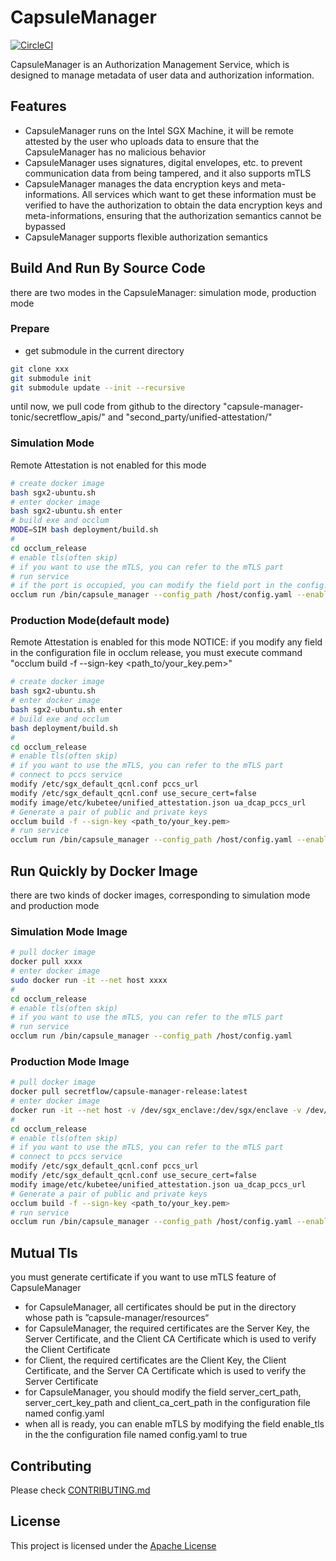 
# CapsuleManager
[![CircleCI](https://dl.circleci.com/status-badge/img/gh/secretflow/capsule-manager/tree/main.svg?style=svg)](https://dl.circleci.com/status-badge/redirect/gh/secretflow/capsule-manager/tree/main)

CapsuleManager is an Authorization Management Service, which is designed to manage metadata of user data and authorization information.

## Features

- CapsuleManager runs on the Intel SGX Machine, it will be remote attested by the user who uploads data to ensure that the CapsuleManager has no malicious behavior
- CapsuleManager uses signatures, digital envelopes, etc. to prevent communication data from being tampered, and it also supports mTLS
- CapsuleManager manages the data encryption keys and meta-informations. All services which want to get these information must be verified to have the authorization to obtain the data encryption keys and meta-informations, ensuring that the authorization semantics cannot be bypassed
- CapsuleManager supports flexible authorization semantics

## Build And Run By Source Code

there are two modes in the CapsuleManager: simulation mode, production mode

### Prepare

- get submodule in the current directory

```bash
git clone xxx
git submodule init
git submodule update --init --recursive
```

until now, we pull code from github to the directory "capsule-manager-tonic/secretflow_apis/" and "second_party/unified-attestation/"

### Simulation Mode

Remote Attestation is not enabled for this mode

```bash
# create docker image
bash sgx2-ubuntu.sh
# enter docker image
bash sgx2-ubuntu.sh enter
# build exe and occlum
MODE=SIM bash deployment/build.sh
#
cd occlum_release
# enable tls(often skip)
# if you want to use the mTLS, you can refer to the mTLS part
# run service
# if the port is occupied, you can modify the field port in the config.yaml
occlum run /bin/capsule_manager --config_path /host/config.yaml --enable-tls=false
```

### Production Mode(default mode)

Remote Attestation is enabled for this mode
NOTICE: if you modify any field in the configuration file in occlum release, you must execute command "occlum build -f --sign-key <path_to/your_key.pem>"

```bash
# create docker image
bash sgx2-ubuntu.sh
# enter docker image
bash sgx2-ubuntu.sh enter
# build exe and occlum
bash deployment/build.sh
#
cd occlum_release
# enable tls(often skip)
# if you want to use the mTLS, you can refer to the mTLS part
# connect to pccs service
modify /etc/sgx_default_qcnl.conf pccs_url
modify /etc/sgx_default_qcnl.conf use_secure_cert=false
modify image/etc/kubetee/unified_attestation.json ua_dcap_pccs_url
# Generate a pair of public and private keys
occlum build -f --sign-key <path_to/your_key.pem>
# run service
occlum run /bin/capsule_manager --config_path /host/config.yaml --enable-tls=false
```

## Run Quickly by Docker Image

there are two kinds of docker images, corresponding to simulation mode and production mode

### Simulation Mode Image

```bash
# pull docker image
docker pull xxxx
# enter docker image
sudo docker run -it --net host xxxx
#
cd occlum_release
# enable tls(often skip)
# if you want to use the mTLS, you can refer to the mTLS part
# run service
occlum run /bin/capsule_manager --config_path /host/config.yaml
```

### Production Mode Image

```bash
# pull docker image
docker pull secretflow/capsule-manager-release:latest
# enter docker image
docker run -it --net host -v /dev/sgx_enclave:/dev/sgx/enclave -v /dev/sgx_provision:/dev/sgx/provision --privileged=true secretflow/capsule-manager-release:latest
#
cd occlum_release
# enable tls(often skip)
# if you want to use the mTLS, you can refer to the mTLS part
# connect to pccs service
modify /etc/sgx_default_qcnl.conf pccs_url
modify /etc/sgx_default_qcnl.conf use_secure_cert=false
modify image/etc/kubetee/unified_attestation.json ua_dcap_pccs_url
# Generate a pair of public and private keys
occlum build -f --sign-key <path_to/your_key.pem>
# run service
occlum run /bin/capsule_manager --config_path /host/config.yaml --enable-tls=false
```

## Mutual Tls

you must generate certificate if you want to use mTLS feature of CapsuleManager

- for CapsuleManager, all certificates should be put in the directory whose path is ”capsule-manager/resources“
- for CapsuleManager, the required certificates are the Server Key, the Server Certificate, and the Client CA Certificate which is used to verify the Client Certificate
- for Client, the required certificates are the Client Key, the Client Certificate, and the Server CA Certificate which is used to verify the Server Certificate
- for CapsuleManager, you should modify the field server_cert_path, server_cert_key_path and client_ca_cert_path in the configuration file named config.yaml
- when all is ready, you can enable mTLS by modifying the field enable_tls in the the configuration file named config.yaml to true

## Contributing

Please check [CONTRIBUTING.md](CONTRIBUTING.md)

## License

This project is licensed under the [Apache License](LICENSE)
